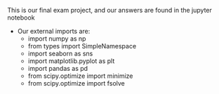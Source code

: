 
This is our final exam project, and our answers are found in the jupyter notebook



- Our external imports are:
    - import numpy as np
    - from types import SimpleNamespace
    - import seaborn as sns
    - import matplotlib.pyplot as plt
    - import pandas as pd
    - from scipy.optimize import minimize
    - from scipy.optimize import fsolve
 
